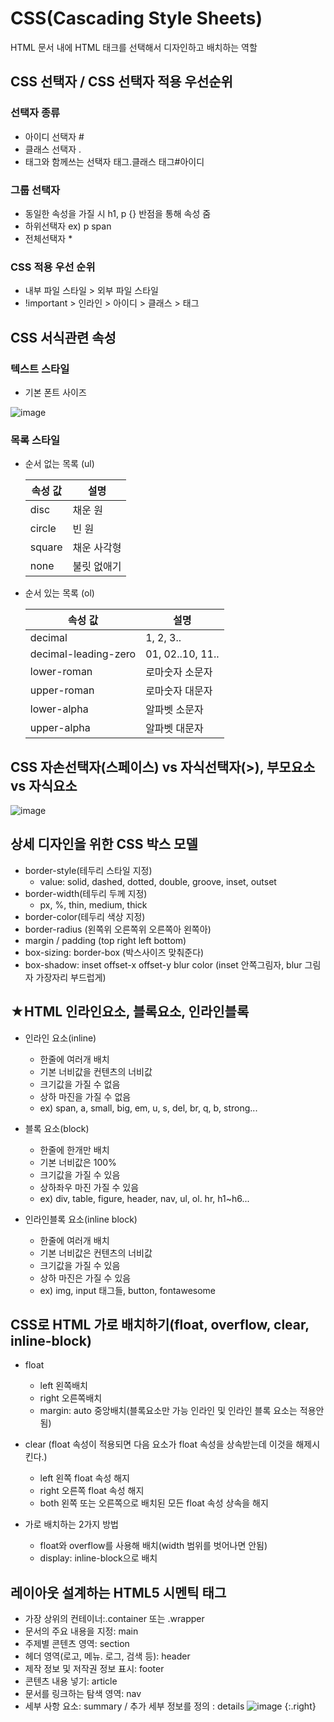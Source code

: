 # CSS(Cascading Style Sheets)
HTML 문서 내에 HTML 태크를 선택해서 디자인하고 배치하는 역할
## CSS 선택자 / CSS 선택자 적용 우선순위
### 선택자 종류
- 아이디 선택자 #
- 클래스 선택자 .
- 태그와 함께쓰는 선택자 태그.클래스 태그#아이디

### 그룹 선택자
- 동일한 속성을 가질 시 h1, p {} 반점을 통해 속성 줌
- 하위선택자 ex) p span
- 전체선택자 *

### CSS 적용 우선 순위
- 내부 파일 스타일 > 외부 파일 스타일
- !important > 인라인 > 아이디 > 클래스 > 태그

## CSS 서식관련 속성
### 텍스트 스타일
- 기본 폰트 사이즈

![image](https://user-images.githubusercontent.com/65644486/144002769-0a70b5dd-7eed-47e4-a902-6c2da687227e.png)

### 목록 스타일
- 순서 없는 목록 (ul)

    |속성 값|설명|
    |------|---|
    |disc|채운 원|
    |circle|빈 원|
    |square|채운 사각형|
    |none|불릿 없애기|


- 순서 있는 목록 (ol)

    |속성 값|설명|
    |------|---|
    |decimal|1, 2, 3..|
    |decimal-leading-zero|01, 02..10, 11..|
    |lower-roman|로마숫자 소문자|
    |upper-roman|로마숫자 대문자|
    |lower-alpha|알파벳 소문자|
    |upper-alpha|알파벳 대문자|

## CSS 자손선택자(스페이스) vs 자식선택자(>), 부모요소 vs 자식요소

![image](https://user-images.githubusercontent.com/65644486/144005701-bd7e0516-1520-4024-b25c-e3ea5c51d18d.png)

## 상세 디자인을 위한 CSS 박스 모델
- border-style(테두리 스타일 지정)
  - value: solid, dashed, dotted, double, groove, inset, outset
- border-width(테두리 두께 지정)
  - px, %, thin, medium, thick
- border-color(테두리 색상 지정)
- border-radius (왼쪽위 오른쪽위 오른쪽아 왼쪽아)
- margin / padding (top right left bottom)
- box-sizing: border-box (박스사이즈 맞춰준다)
- box-shadow: inset offset-x offset-y blur color (inset 안쪽그림자, blur 그림자 가장자리 부드럽게)

## ★HTML 인라인요소, 블록요소, 인라인블록

- 인라인 요소(inline)

  - 한줄에 여러개 배치
  - 기본 너비값을 컨텐츠의 너비값
  - 크기값을 가질 수 없음
  - 상하 마진을 가질 수 없음
  - ex) span, a, small, big, em, u, s, del, br, q, b, strong...


- 블록 요소(block)

  - 한줄에 한개만 배치
  - 기본 너비값은 100%
  - 크기값을 가질 수 있음
  - 상하좌우 마진 가질 수 있음
  - ex) div, table, figure, header, nav, ul, ol. hr, h1~h6...


- 인라인블록 요소(inline block)
  - 한줄에 여러개 배치
  - 기본 너비값은 컨텐츠의 너비값
  - 크기값을 가질 수 있음
  - 상하 마진은 가질 수 있음
  - ex) img, input 태그들, button, fontawesome

 ## CSS로 HTML 가로 배치하기(float, overflow, clear, inline-block)
  - float
    - left 왼쪽배치
    - right 오른쪽배치
    - margin: auto 중앙배치(블록요소만 가능 인라인 및 인라인 블록 요소는 적용안됨)
  

  - clear (float 속성이 적용되면 다음 요소가 float 속성을 상속받는데 이것을 해제시킨다.)
    - left 왼쪽 float 속성 해지
    - right 오른쪽 float 속성 해지
    - both 왼쪽 또는 오른쪽으로 배치된 모든 float 속성 상속을 해지
  

  - 가로 배치하는 2가지 방법
    - float와 overflow를 사용해 배치(width 범위를 벗어나면 안됨)
    - display: inline-block으로 배치 

## 레이아웃 설계하는 HTML5 시멘틱 태그 
- 가장 상위의 컨테이너:.container 또는 .wrapper
- 문서의 주요 내용을 지정: main
- 주제별 콘텐츠 영역: section
- 헤더 영역(로고, 메뉴. 로그, 검색 등): header
- 제작 정보 및 저작권 정보 표시: footer
- 콘텐츠 내용 넣기: article
- 문서를 링크하는 탐색 영역: nav
- 세부 사항 요소: summary / 추가 세부 정보를 정의 : details
 ![image](https://user-images.githubusercontent.com/65644486/144627013-0b1c04f9-9132-4f06-922a-7a68be83cb47.png) {:.right}
